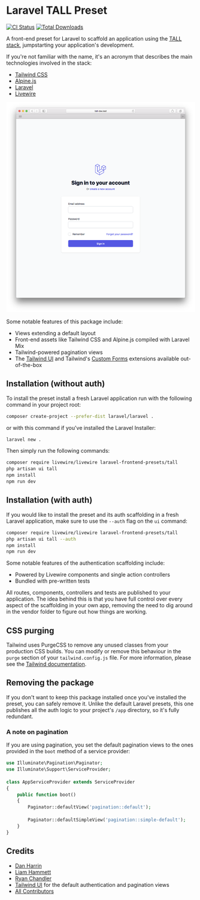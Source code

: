 # Laravel TALL Preset

[![CI Status](https://github.com/laravel-frontend-presets/tall/workflows/Run%20Tests/badge.svg)](https://github.com/laravel-frontend-presets/tall/actions)
[![Total Downloads](https://poser.pugx.org/laravel-frontend-presets/tall/d/total.svg)](https://packagist.org/packages/laravel-frontend-presets/tall)

A front-end preset for Laravel to scaffold an application using the [TALL stack](https://tallstack.dev), jumpstarting your application's development.

If you're not familiar with the name, it's an acronym that describes the main technologies involved in the stack:
- [Tailwind CSS](https://tailwindcss.com)
- [Alpine.js](https://github.com/alpinejs/alpine)
- [Laravel](https://laravel.com)
- [Livewire](https://laravel-livewire.com)

![Login View](./screenshot.png)

Some notable features of this package include:
- Views extending a default layout
- Front-end assets like Tailwind CSS and Alpine.js compiled with Laravel Mix
- Tailwind-powered pagination views
- The [Tailwind UI](https://tailwindui.com) and Tailwind's [Custom Forms](https://github.com/tailwindcss/custom-forms) extensions available out-of-the-box

## Installation (without auth)

To install the preset install a fresh Laravel application run with the following command in your project root:
```bash
composer create-project --prefer-dist laravel/laravel .
```

or with this command if you've installed the Laravel Installer:
```bash
laravel new .
```

Then simply run the following commands:
```bash
composer require livewire/livewire laravel-frontend-presets/tall
php artisan ui tall
npm install
npm run dev
```

## Installation (with auth)

If you would like to install the preset and its auth scaffolding in a fresh Laravel application, make sure to use the `--auth` flag on the `ui` command:

```bash
composer require livewire/livewire laravel-frontend-presets/tall
php artisan ui tall --auth
npm install
npm run dev
```

Some notable features of the authentication scaffolding include:
- Powered by Livewire components and single action controllers
- Bundled with pre-written tests

All routes, components, controllers and tests are published to your application. The idea behind this is that you have full control over every aspect of the scaffolding in your own app, removing the need to dig around in the vendor folder to figure out how things are working.

## CSS purging

Tailwind uses PurgeCSS to remove any unused classes from your production CSS builds. You can modify or remove this behaviour in the `purge` section of your `tailwind.config.js` file. For more information, please see the [Tailwind documentation](https://tailwindcss.com/docs/controlling-file-size/).

## Removing the package

If you don't want to keep this package installed once you've installed the preset, you can safely remove it. Unlike the default Laravel presets, this one publishes all the auth logic to your project's `/app` directory, so it's fully redundant.


### A note on pagination

If you are using pagination, you set the default pagination views to the ones provided in the `boot` method of a service provider:

```php
use Illuminate\Pagination\Paginator;
use Illuminate\Support\ServiceProvider;

class AppServiceProvider extends ServiceProvider
{
    public function boot()
    {
        Paginator::defaultView('pagination::default');

        Paginator::defaultSimpleView('pagination::simple-default');
    }
}
```

## Credits

- [Dan Harrin](https://github.com/DanHarrin)
- [Liam Hammett](https://github.com/imliam)
- [Ryan Chandler](https://github.com/ryangjchandler)
- [Tailwind UI](https://tailwindui.com) for the default authentication and pagination views
- [All Contributors](../../contributors)
